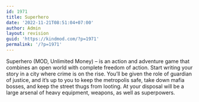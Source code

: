```yaml
---
id: 1971
title: Superhero
date: '2022-11-21T08:51:04+07:00'
author: Admin
layout: revision
guid: 'https://kindmod.com/?p=1971'
permalink: '/?p=1971'
---
```


Superhero (MOD, Unlimited Money) – is an action and adventure game that combines an open world with complete freedom of action. Start writing your story in a city where crime is on the rise. You’ll be given the role of guardian of justice, and it’s up to you to keep the metropolis safe, take down mafia bosses, and keep the street thugs from looting. At your disposal will be a large arsenal of heavy equipment, weapons, as well as superpowers.